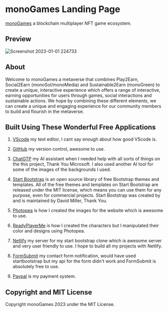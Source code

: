 # monoGames Landing Page

[monoGames](https://github.com/369gtech/monoGames) a blockchain multiplayer NFT game ecosystem.

## Preview

![Screenshot 2023-01-01 224733](https://user-images.githubusercontent.com/73673561/218204760-b553880d-6b54-4da7-96aa-93d74f4a38a2.png)

## About

Welcome to monoGames a metaverse that combines Play2Earn, Social2Earn (monoSol/monoMedia) and Sustainable2Earn (monoGreen) to create a unique, interactive experience which offers a range of interactive, earning opportunities for users through games, social interactions and sustainable actions. We hope by combining these different elements, we can create a unique and engaging experience for our community members to build and flourish in the metaverse.

## Built Using These Wonderful Free Applications

1. [VScode](https://code.visualstudio.com/) my text editor, I cant say enough about how good VScode is.

2. [GitHub](https://github.com/) my version control, awesome to use.

3. [ChatGTP](https://chat.openai.com/chat) my AI assistant when I needed help with all sorts of things on the this project, Thank You Microsoft. I also used another AI tool for some of the images of the backgrounds I used.

4. [Start Bootstrap](https://startbootstrap.com/) is an open source library of free Bootstrap themes and templates. All of the free themes and templates on Start Bootstrap are released under the MIT license, which means you can use them for any purpose, even for commercial projects. Start Bootstrap was created by and is maintained by David Miller, Thank You.

5. [Photopea](https://www.photopea.com/) is how I created the images for the website which is awesome to use.

6. [ReadyPlayerMe](https://readyplayer.me/) is how I created the characters but I manipulated their color and designs using Photopea.

7. [Netlify](https://app.netlify.com/) my server for my start bootstrap clone which is awesome server and very user friendly to use. I hope to build all my projects with Netlify.

8. [FormSubmit](https://formsubmit.co/) my contact form notification, would have used startbootstrap but my api for the form didn't work and FormSubmit is absolutely free to use.

9. [Paypal](https://www.paypal.com/) is my payment system.

## Copyright and MIT License

Copyright monoGames 2023 under the MIT License.
